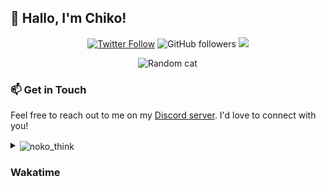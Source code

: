 ## 👋 Hallo, I'm Chiko!

<div align="center">

[![Twitter Follow](https://img.shields.io/twitter/follow/chikoxq?label=Follow)](https://twitter.com/intent/follow?screen_name=chikoxq)
![GitHub followers](https://img.shields.io/github/followers/chikof?label=Follow&style=social)
![](https://komarev.com/ghpvc/?username=chikof&color=blue)

</div>

<a href="https://cataas.com">
<img src="https://cataas.com/cat?type=square" align="right" width="300"alt="Random cat">
</a>

<div><picture><img src="https://raw.githubusercontent.com/carbon-language/carbon-lang/refs/heads/trunk/docs/images/bumper.png" alt=""></picture></div>

### 📫 Get in Touch
Feel free to reach out to me on my [Discord server](https://discord.gg/sejc7TnX6N). I'd love to connect with you!

<details>
<summary>
<img src="https://cdn3.emoji.gg/emojis/64203-noko-think.png" width="35px" height="35px" alt="noko_think" align="center">

### Wakatime
</summary>

<!--START_SECTION:waka-->
![Code Time](http://img.shields.io/badge/Code%20Time-2%2C419%20hrs%2039%20mins-blue)

![Profile Views](http://img.shields.io/badge/Profile%20Views-0-blue)

![Lines of code](https://img.shields.io/badge/From%20Hello%20World%20I%27ve%20Written-9.6%20million%20lines%20of%20code-blue)

**🐱 My GitHub Data** 

> 📦 106.1 kB Used in GitHub's Storage 
 > 
> 🏆 434 Contributions in the Year 2025
 > 
> 💼 Opted to Hire
 > 
> 📜 41 Public Repositories 
 > 
> 🔑 32 Private Repositories 
 > 
**I'm a Night 🦉** 

```text
🌞 Morning                937 commits         █░░░░░░░░░░░░░░░░░░░░░░░░   04.98 % 
🌆 Daytime                5869 commits        ████████░░░░░░░░░░░░░░░░░   31.19 % 
🌃 Evening                8974 commits        ████████████░░░░░░░░░░░░░   47.70 % 
🌙 Night                  3034 commits        ████░░░░░░░░░░░░░░░░░░░░░   16.13 % 
```
📅 **I'm Most Productive on Sunday** 

```text
Monday                   2195 commits        ███░░░░░░░░░░░░░░░░░░░░░░   11.67 % 
Tuesday                  1312 commits        ██░░░░░░░░░░░░░░░░░░░░░░░   06.97 % 
Wednesday                2557 commits        ███░░░░░░░░░░░░░░░░░░░░░░   13.59 % 
Thursday                 2743 commits        ████░░░░░░░░░░░░░░░░░░░░░   14.58 % 
Friday                   3465 commits        █████░░░░░░░░░░░░░░░░░░░░   18.42 % 
Saturday                 2448 commits        ███░░░░░░░░░░░░░░░░░░░░░░   13.01 % 
Sunday                   4094 commits        █████░░░░░░░░░░░░░░░░░░░░   21.76 % 
```


📊 **This Week I Spent My Time On** 

```text
🕑︎ Time Zone: Europe/London

💬 Programming Languages: 
No Activity Tracked This Week

🔥 Editors: 
No Activity Tracked This Week

💻 Operating System: 
No Activity Tracked This Week
```

**I Mostly Code in TypeScript** 

```text
TypeScript               32 repos            ██████████░░░░░░░░░░░░░░░   41.03 % 
Rust                     29 repos            █████████░░░░░░░░░░░░░░░░   37.18 % 
Nix                      6 repos             ██░░░░░░░░░░░░░░░░░░░░░░░   07.69 % 
Lua                      3 repos             █░░░░░░░░░░░░░░░░░░░░░░░░   03.85 % 
Svelte                   1 repo              ░░░░░░░░░░░░░░░░░░░░░░░░░   01.28 % 
```




 Last Updated on 19/08/2025 01:08:38 UTC
<!--END_SECTION:waka-->

</details>

<!--
<p align="center">
     <a href="https://discord.gg/HhybNhchcC"><img src="https://invidget.switchblade.xyz/sejc7TnX6N" align="center" ><a>
</p> 
-->

